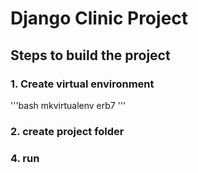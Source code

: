 # Django Clinic Project
## Steps to build the project
### 1. Create virtual environment

'''bash
mkvirtualenv erb7
'''

### 2. create project folder

### 4. run
